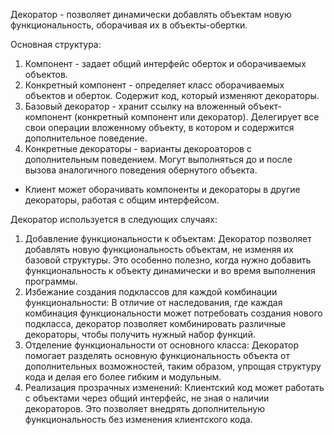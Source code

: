 Декоратор - позволяет динамически добавлять объектам новую функциональность, оборачивая их в объекты-обертки.

Основная структура:
1. Компонент - задает общий интерфейс оберток и оборачиваемых объектов.
2. Конкретный компонент - определяет класс оборачиваемых объектов и оберток. Содержит код, который изменяют декораторы.
3. Базовый декоратор - хранит ссылку на вложенный объект-компонент (конкретный компонент или декоратор). Делегирует все
свои операции вложенному объекту, в котором и содержится дополнительное поведение.
4. Конкретные декораторы - варианты декороаторов с дополнительным поведением. Могут выполняться до и после вызова
аналогичного поведения обернутого объекта.
* Клиент может оборачивать компоненты и декораторы в другие декораторы, работая с общим интерфейсом.

Декоратор используется в следующих случаях:
1. Добавление функциональности к объектам: Декоратор позволяет добавлять новую функциональность объектам, не изменяя их
базовой структуры. Это особенно полезно, когда нужно добавить функциональность к объекту динамически и во время выполнения программы.
2. Избежание создания подклассов для каждой комбинации функциональности: В отличие от наследования, где каждая комбинация
функциональности может потребовать создания нового подкласса, декоратор позволяет комбинировать различные декораторы, 
чтобы получить нужный набор функций.
3. Отделение функциональности от основного класса: Декоратор помогает разделять основную функциональность объекта от
дополнительных возможностей, таким образом, упрощая структуру кода и делая его более гибким и модульным.
4. Реализация прозрачных изменений: Клиентский код может работать с объектами через общий интерфейс, не зная о наличии
декораторов. Это позволяет внедрять дополнительную функциональность без изменения клиентского кода. 